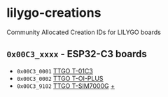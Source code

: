 # lilygo-creations
Community Allocated Creation IDs for LILYGO boards

## `0x00C3_xxxx` - ESP32-C3 boards
*  `0x00C3_0001` [TTGO T-01C3](https://github.com/Xinyuan-LilyGO/T-01C3)
*  `0x00C3_0002` [TTGO T-OI-PLUS](https://github.com/Xinyuan-LilyGO/LilyGo-T-OI-PLUS)
*  `0x00C3_9102` [TTGO T-SIM7000G](https://github.com/Xinyuan-LilyGO/LilyGO-T-SIM7000G) [+](https://www.aliexpress.com/item/4000542688096.html)